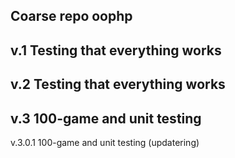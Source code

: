 Coarse repo oophp
-------------------
v.1 Testing that everything works
-------------------
v.2 Testing that everything works
-------------------
v.3 100-game and unit testing
-------------------
v.3.0.1 100-game and unit testing (updatering)
